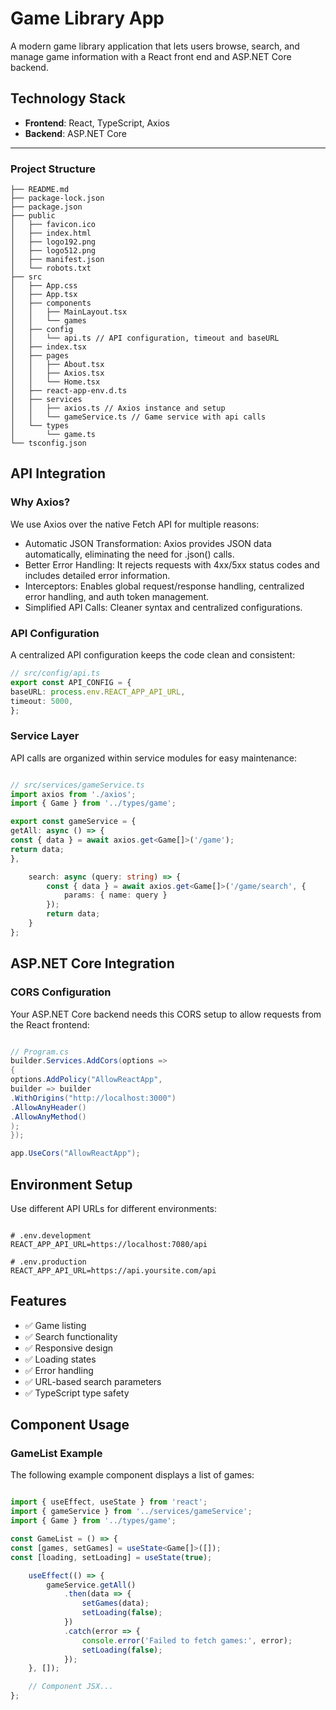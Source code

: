 # Game Library App

A modern game library application that lets users browse, search, and manage game information with a React front end and ASP.NET Core backend.

## Technology Stack

- **Frontend**: React, TypeScript, Axios
- **Backend**: ASP.NET Core

---

### Project Structure

```plaintext
├── README.md
├── package-lock.json
├── package.json
├── public
│   ├── favicon.ico
│   ├── index.html
│   ├── logo192.png
│   ├── logo512.png
│   ├── manifest.json
│   └── robots.txt
├── src
│   ├── App.css
│   ├── App.tsx
│   ├── components
│   │   ├── MainLayout.tsx
│   │   └── games
│   ├── config
│   │   └── api.ts // API configuration, timeout and baseURL
│   ├── index.tsx
│   ├── pages
│   │   ├── About.tsx
│   │   ├── Axios.tsx
│   │   └── Home.tsx
│   ├── react-app-env.d.ts
│   ├── services
│   │   ├── axios.ts // Axios instance and setup
│   │   └── gameService.ts // Game service with api calls
│   └── types
│       └── game.ts
└── tsconfig.json
```

## API Integration
### Why Axios?
We use Axios over the native Fetch API for multiple reasons:

- Automatic JSON Transformation: Axios provides JSON data automatically, eliminating the need for .json() calls.
- Better Error Handling: It rejects requests with 4xx/5xx status codes and includes detailed error information.
- Interceptors: Enables global request/response handling, centralized error handling, and auth token management.
- Simplified API Calls: Cleaner syntax and centralized configurations.

### API Configuration
A centralized API configuration keeps the code clean and consistent:

```typescript
// src/config/api.ts
export const API_CONFIG = {
baseURL: process.env.REACT_APP_API_URL,
timeout: 5000,
};
```

### Service Layer
API calls are organized within service modules for easy maintenance:

```typescript

// src/services/gameService.ts
import axios from './axios';
import { Game } from '../types/game';

export const gameService = {
getAll: async () => {
const { data } = await axios.get<Game[]>('/game');
return data;
},

    search: async (query: string) => {
        const { data } = await axios.get<Game[]>('/game/search', {
            params: { name: query }
        });
        return data;
    }
};
```

## ASP.NET Core Integration
### CORS Configuration
Your ASP.NET Core backend needs this CORS setup to allow requests from the React frontend:

```csharp

// Program.cs
builder.Services.AddCors(options =>
{
options.AddPolicy("AllowReactApp",
builder => builder
.WithOrigins("http://localhost:3000")
.AllowAnyHeader()
.AllowAnyMethod()
);
});

app.UseCors("AllowReactApp");
```

## Environment Setup
Use different API URLs for different environments:

```env

# .env.development
REACT_APP_API_URL=https://localhost:7080/api

# .env.production
REACT_APP_API_URL=https://api.yoursite.com/api
```

## Features
- ✅ Game listing
- ✅ Search functionality
- ✅ Responsive design
- ✅ Loading states
- ✅ Error handling
- ✅ URL-based search parameters
- ✅ TypeScript type safety


## Component Usage
### GameList Example
The following example component displays a list of games:

```typescript

import { useEffect, useState } from 'react';
import { gameService } from '../services/gameService';
import { Game } from '../types/game';

const GameList = () => {
const [games, setGames] = useState<Game[]>([]);
const [loading, setLoading] = useState(true);

    useEffect(() => {
        gameService.getAll()
            .then(data => {
                setGames(data);
                setLoading(false);
            })
            .catch(error => {
                console.error('Failed to fetch games:', error);
                setLoading(false);
            });
    }, []);

    // Component JSX...
};
```